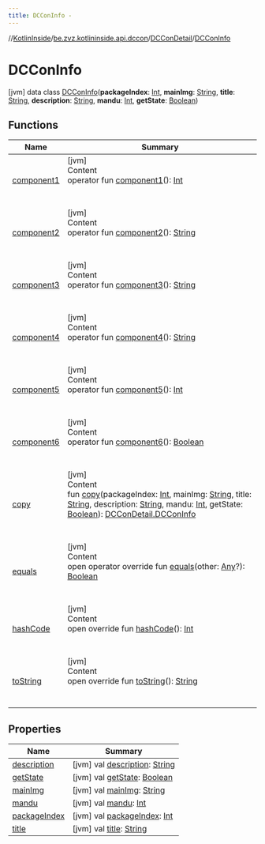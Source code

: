 ```yaml
---
title: DCConInfo -
---
```

//[KotlinInside](../../../index.md)/[be.zvz.kotlininside.api.dccon](../../index.md)/[DCConDetail](../index.md)/[DCConInfo](index.md)



# DCConInfo  
 [jvm] data class [DCConInfo](index.md)(**packageIndex**: [Int](https://kotlinlang.org/api/latest/jvm/stdlib/kotlin/-int/index.html), **mainImg**: [String](https://kotlinlang.org/api/latest/jvm/stdlib/kotlin/-string/index.html), **title**: [String](https://kotlinlang.org/api/latest/jvm/stdlib/kotlin/-string/index.html), **description**: [String](https://kotlinlang.org/api/latest/jvm/stdlib/kotlin/-string/index.html), **mandu**: [Int](https://kotlinlang.org/api/latest/jvm/stdlib/kotlin/-int/index.html), **getState**: [Boolean](https://kotlinlang.org/api/latest/jvm/stdlib/kotlin/-boolean/index.html))   


## Functions  
  
|  Name|  Summary| 
|---|---|
| [component1](component1.md)| [jvm]  <br>Content  <br>operator fun [component1](component1.md)(): [Int](https://kotlinlang.org/api/latest/jvm/stdlib/kotlin/-int/index.html)  <br><br><br>
| [component2](component2.md)| [jvm]  <br>Content  <br>operator fun [component2](component2.md)(): [String](https://kotlinlang.org/api/latest/jvm/stdlib/kotlin/-string/index.html)  <br><br><br>
| [component3](component3.md)| [jvm]  <br>Content  <br>operator fun [component3](component3.md)(): [String](https://kotlinlang.org/api/latest/jvm/stdlib/kotlin/-string/index.html)  <br><br><br>
| [component4](component4.md)| [jvm]  <br>Content  <br>operator fun [component4](component4.md)(): [String](https://kotlinlang.org/api/latest/jvm/stdlib/kotlin/-string/index.html)  <br><br><br>
| [component5](component5.md)| [jvm]  <br>Content  <br>operator fun [component5](component5.md)(): [Int](https://kotlinlang.org/api/latest/jvm/stdlib/kotlin/-int/index.html)  <br><br><br>
| [component6](component6.md)| [jvm]  <br>Content  <br>operator fun [component6](component6.md)(): [Boolean](https://kotlinlang.org/api/latest/jvm/stdlib/kotlin/-boolean/index.html)  <br><br><br>
| [copy](copy.md)| [jvm]  <br>Content  <br>fun [copy](copy.md)(packageIndex: [Int](https://kotlinlang.org/api/latest/jvm/stdlib/kotlin/-int/index.html), mainImg: [String](https://kotlinlang.org/api/latest/jvm/stdlib/kotlin/-string/index.html), title: [String](https://kotlinlang.org/api/latest/jvm/stdlib/kotlin/-string/index.html), description: [String](https://kotlinlang.org/api/latest/jvm/stdlib/kotlin/-string/index.html), mandu: [Int](https://kotlinlang.org/api/latest/jvm/stdlib/kotlin/-int/index.html), getState: [Boolean](https://kotlinlang.org/api/latest/jvm/stdlib/kotlin/-boolean/index.html)): [DCConDetail.DCConInfo](index.md)  <br><br><br>
| [equals](https://kotlinlang.org/api/latest/jvm/stdlib/kotlin/-any/equals.html)| [jvm]  <br>Content  <br>open operator override fun [equals](https://kotlinlang.org/api/latest/jvm/stdlib/kotlin/-any/equals.html)(other: [Any](https://kotlinlang.org/api/latest/jvm/stdlib/kotlin/-any/index.html)?): [Boolean](https://kotlinlang.org/api/latest/jvm/stdlib/kotlin/-boolean/index.html)  <br><br><br>
| [hashCode](https://kotlinlang.org/api/latest/jvm/stdlib/kotlin/-any/hash-code.html)| [jvm]  <br>Content  <br>open override fun [hashCode](https://kotlinlang.org/api/latest/jvm/stdlib/kotlin/-any/hash-code.html)(): [Int](https://kotlinlang.org/api/latest/jvm/stdlib/kotlin/-int/index.html)  <br><br><br>
| [toString](https://kotlinlang.org/api/latest/jvm/stdlib/kotlin/-any/to-string.html)| [jvm]  <br>Content  <br>open override fun [toString](https://kotlinlang.org/api/latest/jvm/stdlib/kotlin/-any/to-string.html)(): [String](https://kotlinlang.org/api/latest/jvm/stdlib/kotlin/-string/index.html)  <br><br><br>


## Properties  
  
|  Name|  Summary| 
|---|---|
| [description](index.md#be.zvz.kotlininside.api.dccon/DCConDetail.DCConInfo/description/#/PointingToDeclaration/)|  [jvm] val [description](index.md#be.zvz.kotlininside.api.dccon/DCConDetail.DCConInfo/description/#/PointingToDeclaration/): [String](https://kotlinlang.org/api/latest/jvm/stdlib/kotlin/-string/index.html)   <br>
| [getState](index.md#be.zvz.kotlininside.api.dccon/DCConDetail.DCConInfo/getState/#/PointingToDeclaration/)|  [jvm] val [getState](index.md#be.zvz.kotlininside.api.dccon/DCConDetail.DCConInfo/getState/#/PointingToDeclaration/): [Boolean](https://kotlinlang.org/api/latest/jvm/stdlib/kotlin/-boolean/index.html)   <br>
| [mainImg](index.md#be.zvz.kotlininside.api.dccon/DCConDetail.DCConInfo/mainImg/#/PointingToDeclaration/)|  [jvm] val [mainImg](index.md#be.zvz.kotlininside.api.dccon/DCConDetail.DCConInfo/mainImg/#/PointingToDeclaration/): [String](https://kotlinlang.org/api/latest/jvm/stdlib/kotlin/-string/index.html)   <br>
| [mandu](index.md#be.zvz.kotlininside.api.dccon/DCConDetail.DCConInfo/mandu/#/PointingToDeclaration/)|  [jvm] val [mandu](index.md#be.zvz.kotlininside.api.dccon/DCConDetail.DCConInfo/mandu/#/PointingToDeclaration/): [Int](https://kotlinlang.org/api/latest/jvm/stdlib/kotlin/-int/index.html)   <br>
| [packageIndex](index.md#be.zvz.kotlininside.api.dccon/DCConDetail.DCConInfo/packageIndex/#/PointingToDeclaration/)|  [jvm] val [packageIndex](index.md#be.zvz.kotlininside.api.dccon/DCConDetail.DCConInfo/packageIndex/#/PointingToDeclaration/): [Int](https://kotlinlang.org/api/latest/jvm/stdlib/kotlin/-int/index.html)   <br>
| [title](index.md#be.zvz.kotlininside.api.dccon/DCConDetail.DCConInfo/title/#/PointingToDeclaration/)|  [jvm] val [title](index.md#be.zvz.kotlininside.api.dccon/DCConDetail.DCConInfo/title/#/PointingToDeclaration/): [String](https://kotlinlang.org/api/latest/jvm/stdlib/kotlin/-string/index.html)   <br>

